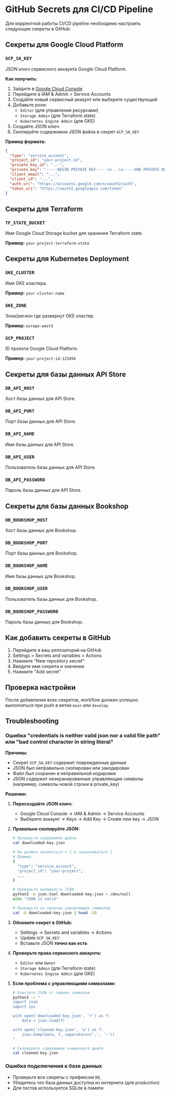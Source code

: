 # GitHub Secrets для CI/CD Pipeline

Для корректной работы CI/CD pipeline необходимо настроить следующие секреты в GitHub:

## Секреты для Google Cloud Platform

### `GCP_SA_KEY`
JSON ключ сервисного аккаунта Google Cloud Platform.

**Как получить:**
1. Зайдите в [Google Cloud Console](https://console.cloud.google.com/)
2. Перейдите в IAM & Admin > Service Accounts
3. Создайте новый сервисный аккаунт или выберите существующий
4. Добавьте роли:
   - `Editor` (для управления ресурсами)
   - `Storage Admin` (для Terraform state)
   - `Kubernetes Engine Admin` (для GKE)
5. Создайте JSON ключ
6. Скопируйте содержимое JSON файла в секрет `GCP_SA_KEY`

**Пример формата:**
```json
{
  "type": "service_account",
  "project_id": "your-project-id",
  "private_key_id": "...",
  "private_key": "-----BEGIN PRIVATE KEY-----\n...\n-----END PRIVATE KEY-----\n",
  "client_email": "...",
  "client_id": "...",
  "auth_uri": "https://accounts.google.com/o/oauth2/auth",
  "token_uri": "https://oauth2.googleapis.com/token"
}
```

## Секреты для Terraform

### `TF_STATE_BUCKET`
Имя Google Cloud Storage bucket для хранения Terraform state.

**Пример:** `your-project-terraform-state`

## Секреты для Kubernetes Deployment

### `GKE_CLUSTER`
Имя GKE кластера.

**Пример:** `your-cluster-name`

### `GKE_ZONE`
Зона/регион где развернут GKE кластер.

**Пример:** `europe-west3`

### `GCP_PROJECT`
ID проекта Google Cloud Platform.

**Пример:** `your-project-id-123456`

## Секреты для базы данных API Store

### `DB_API_HOST`
Хост базы данных для API Store.

### `DB_API_PORT`
Порт базы данных для API Store.

### `DB_API_NAME`
Имя базы данных для API Store.

### `DB_API_USER`
Пользователь базы данных для API Store.

### `DB_API_PASSWORD`
Пароль базы данных для API Store.

## Секреты для базы данных Bookshop

### `DB_BOOKSHOP_HOST`
Хост базы данных для Bookshop.

### `DB_BOOKSHOP_PORT`
Порт базы данных для Bookshop.

### `DB_BOOKSHOP_NAME`
Имя базы данных для Bookshop.

### `DB_BOOKSHOP_USER`
Пользователь базы данных для Bookshop.

### `DB_BOOKSHOP_PASSWORD`
Пароль базы данных для Bookshop.

## Как добавить секреты в GitHub

1. Перейдите в ваш репозиторий на GitHub
2. Settings > Secrets and variables > Actions
3. Нажмите "New repository secret"
4. Введите имя секрета и значение
5. Нажмите "Add secret"

## Проверка настройки

После добавления всех секретов, workflow должен успешно выполняться при push в ветки `main` или `develop`.

## Troubleshooting

### Ошибка "credentials is neither valid json nor a valid file path" или "bad control character in string literal"

**Причины:**
- Секрет `GCP_SA_KEY` содержит поврежденные данные
- JSON был неправильно скопирован или закодирован
- Файл был сохранен в неправильной кодировке
- JSON содержит неэкранированные управляющие символы (например, символы новой строки в private_key)

**Решение:**
1. **Пересоздайте JSON ключ:**
   - Google Cloud Console → IAM & Admin → Service Accounts
   - Выберите аккаунт → Keys → Add Key → Create new key → JSON
   
2. **Правильно скопируйте JSON:**
   ```bash
   # Проверьте содержимое файла
   cat downloaded-key.json
   
   # Он должен начинаться с { и заканчиваться }
   # Пример:
   {
     "type": "service_account",
     "project_id": "your-project",
     ...
   }
   
   # Проверьте валидность JSON
   python3 -m json.tool downloaded-key.json > /dev/null
   echo "JSON is valid"
   
   # Проверьте на наличие управляющих символов
   cat -A downloaded-key.json | head -20
   ```

3. **Обновите секрет в GitHub:**
   - Settings → Secrets and variables → Actions
   - Update `GCP_SA_KEY`
   - Вставьте JSON **точно как есть**

4. **Проверьте права сервисного аккаунта:**
   - `Editor` или `Owner`
   - `Storage Admin` (для Terraform state)
   - `Kubernetes Engine Admin` (для GKE)

5. **Если проблема с управляющими символами:**
   ```bash
   # Очистите JSON от лишних символов
   python3 -c "
   import json
   import sys
   
   with open('downloaded-key.json', 'r') as f:
       data = json.load(f)
   
   with open('cleaned-key.json', 'w') as f:
       json.dump(data, f, separators=(',', ':'))
   "
   
   # Скопируйте содержимое очищенного файла
   cat cleaned-key.json
   ```

### Ошибка подключения к базе данных

- Проверьте все секреты с префиксом `DB_`
- Убедитесь что база данных доступна из интернета (для production)
- Для тестов используется SQLite в памяти 